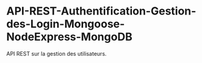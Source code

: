 # API-REST-Authentification-Gestion-des-Login-Mongoose-NodeExpress-MongoDB
API REST sur la gestion des utilisateurs.
